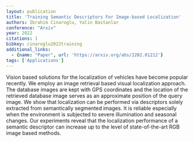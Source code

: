 ```yaml
---
layout: publication
title: 'Training Semantic Descriptors For Image-based Localization'
authors: Ibrahim Cinaroglu, Yalin Bastanlar
conference: "Arxiv"
year: 2022
citations: 1
bibkey: cinaroglu2022training
additional_links:
  - {name: "Paper", url: 'https://arxiv.org/abs/2202.01212'}
tags: ['Applications']
---
```

Vision based solutions for the localization of vehicles have become popular
recently. We employ an image retrieval based visual localization approach. The
database images are kept with GPS coordinates and the location of the retrieved
database image serves as an approximate position of the query image. We show
that localization can be performed via descriptors solely extracted from
semantically segmented images. It is reliable especially when the environment
is subjected to severe illumination and seasonal changes. Our experiments
reveal that the localization performance of a semantic descriptor can increase
up to the level of state-of-the-art RGB image based methods.
